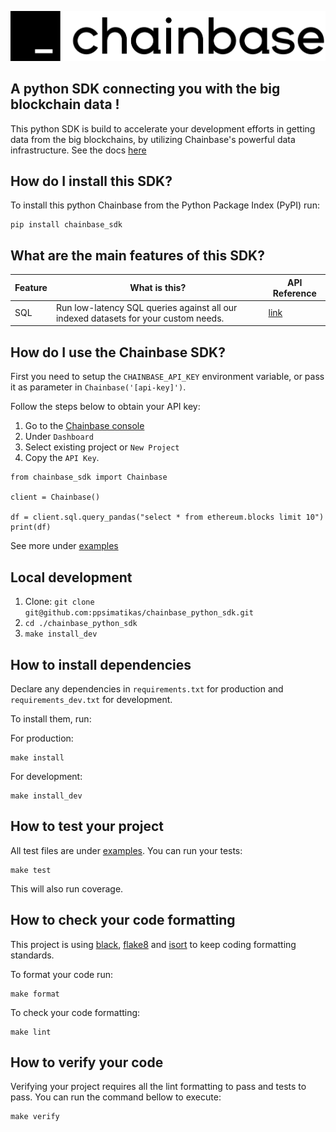 ![](docs/logo.png)

## A python SDK connecting you with the big blockchain data !

This python SDK is build to accelerate your development efforts in getting data from the big blockchains, by utilizing Chainbase's powerful data infrastructure.
See the docs [here](https://docs.chainbase.com/docs) 

## How do I install this SDK?

To install this python Chainbase from the Python Package Index (PyPI) run:

```
pip install chainbase_sdk
```

## What are the main features of this SDK?

| Feature              | What is this?                                                                       | API Reference                                               |
| -------------------- |-------------------------------------------------------------------------------------|-------------------------------------------------------------|
| SQL | Run low-latency SQL queries against all our indexed datasets for your custom needs. | [link](https://docs.chainbase.com/reference/data-cloud-sql) |

## How do I use the Chainbase SDK?

First you need to setup the `CHAINBASE_API_KEY` environment variable, or pass it as parameter in `Chainbase('[api-key]')`.

Follow the steps below to obtain your API key:

1. Go to the [Chainbase console](https://console.chainbase.com/)
2. Under `Dashboard`
3. Select existing project or `New Project`
4. Copy the `API Key`.

```
from chainbase_sdk import Chainbase

client = Chainbase()

df = client.sql.query_pandas("select * from ethereum.blocks limit 10")
print(df)
```

See more under [examples](./examples)

## Local development

1. Clone: `git clone git@github.com:ppsimatikas/chainbase_python_sdk.git`
2. `cd ./chainbase_python_sdk`
3. `make install_dev`

## How to install dependencies

Declare any dependencies in `requirements.txt` for production and `requirements_dev.txt` for development.

To install them, run:

For production:
```
make install
```

For development:
```
make install_dev
```

## How to test your project

All test files are under [examples](./tests). You can run your tests:

```
make test
```

This will also run coverage.

## How to check your code formatting

This project is using [black](https://black.readthedocs.io/en/stable/), [flake8](https://flake8.pycqa.org/en/latest/) and [isort](https://pycqa.github.io/isort/) to keep coding formatting standards.

To format your code run: 

```
make format 
```

To check your code formatting:

```
make lint 
```

## How to verify your code

Verifying your project requires all the lint formatting to pass and tests to pass.
You can run the command bellow to execute:

```
make verify 
```



